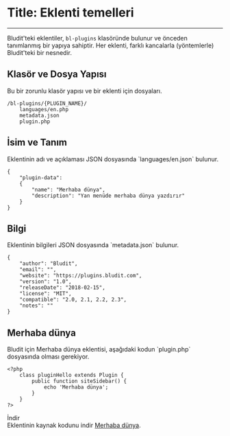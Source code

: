 # Title: Eklenti temelleri
<!-- Position: 1 -->
---
Bludit'teki eklentiler, `bl-plugins` klasöründe bulunur ve önceden tanımlanmış bir yapıya sahiptir. Her eklenti, farklı kancalarla (yöntemlerle) Bludit'teki bir nesnedir.

<h2 id="structure">Klasör ve Dosya Yapısı</h2>
Bu bir zorunlu klasör yapısı ve bir eklenti için dosyaları.

```
/bl-plugins/{PLUGIN_NAME}/
	languages/en.php
	metadata.json
	plugin.php
```

<h2 id="name-and-description">İsim ve Tanım</h2>
Eklentinin adı ve açıklaması JSON dosyasında `languages/en.json` bulunur.

```
{
	"plugin-data":
	{
		"name": "Merhaba dünya",
		"description": "Yan menüde merhaba dünya yazdırır"
	}
}
```

<h2 id="information">Bilgi</h2>
Eklentinin bilgileri JSON dosyasında `metadata.json` bulunur.

```
{
	"author": "Bludit",
	"email": "",
	"website": "https://plugins.bludit.com",
	"version": "1.0",
	"releaseDate": "2018-02-15",
	"license": "MIT",
	"compatible": "2.0, 2.1, 2.2, 2.3",
	"notes": ""
}
```

<h2 id="hello-world">Merhaba dünya</h2>
Bludit için Merhaba dünya eklentisi, aşağıdaki kodun `plugin.php` dosyasında olması gerekiyor.

```
<?php
	class pluginHello extends Plugin {
		public function siteSidebar() {
			echo 'Merhaba dünya';
		}
	}
?>
```

<div class="note">
<div class="title">İndir</div>
Eklentinin kaynak kodunu indir <a href="https://github.com/bludit/examples/tree/master/plugins/hello-world">Merhaba dünya</a>.
</div>
